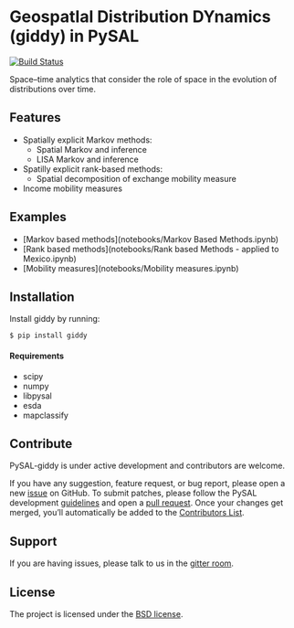 GeospatIal Distribution DYnamics (giddy) in PySAL
=================================================

[![Build Status](https://travis-ci.org/pysal/giddy.svg?branch=master)](https://travis-ci.org/pysal/giddy)

Space–time analytics that consider the role of space in the evolution
 of distributions over time.

Features
--------

- Spatially explicit Markov methods:
    - Spatial Markov and inference
    - LISA Markov and inference
- Spatilly explicit rank-based methods:
    - Spatial decomposition of exchange mobility measure
- Income mobility measures

Examples
--------

* [Markov based methods](notebooks/Markov Based Methods.ipynb)
* [Rank based methods](notebooks/Rank based Methods - applied to Mexico.ipynb)
* [Mobility measures](notebooks/Mobility measures.ipynb)

Installation
------------

Install giddy by running:

```
$ pip install giddy
```

#### Requirements

- scipy
- numpy
- libpysal
- esda
- mapclassify

Contribute
----------

PySAL-giddy is under active development and contributors are welcome.

If you have any suggestion, feature request, or bug report, please open
 a new [issue](https://github.com/pysal/giddy/issues) on GitHub. To
 submit patches, please follow the PySAL development [guidelines](http://pysal.readthedocs.io/en/latest/developers/index.html)
 and open a [pull request](https://github.com/pysal/giddy). Once your changes get merged, you’ll
 automatically be added to the [Contributors List](https://github.com/pysal/giddy/graphs/contributors).

Support
-------

If you are having issues, please talk to us in the [gitter room](https://gitter.im/pysal/giddy).

License
-------

The project is licensed under the [BSD license](https://github.com/pysal/giddy/blob/master/LICENSE.txt).


